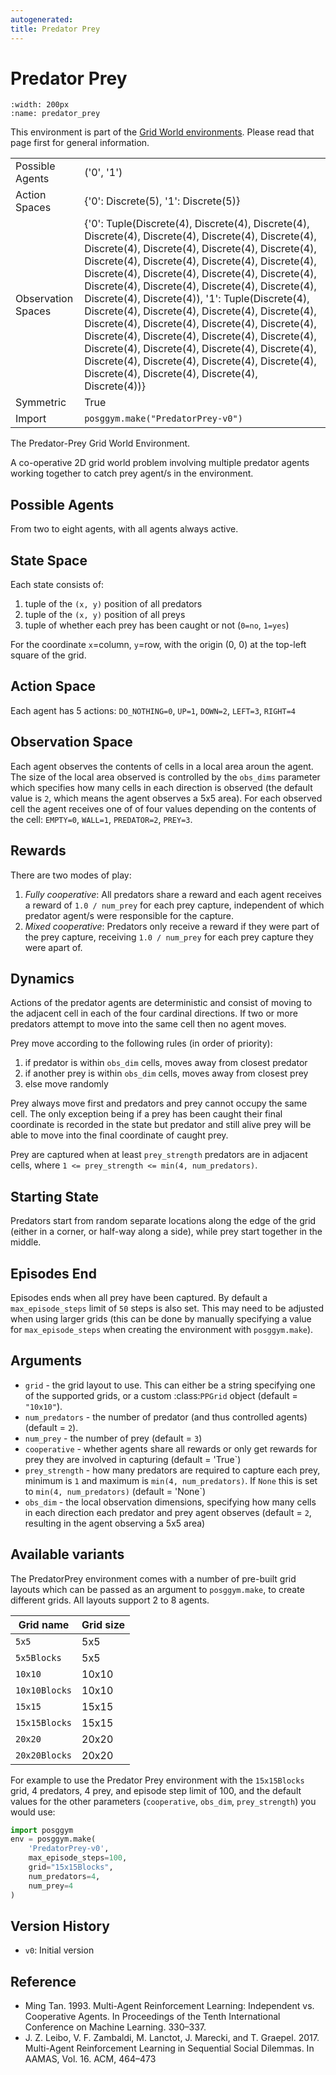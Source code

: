 ```yaml
---
autogenerated:
title: Predator Prey
---
```


# Predator Prey

```{figure} ../../_static/videos/grid_world/predator_prey.gif
:width: 200px
:name: predator_prey
```

This environment is part of the <a href='..'>Grid World environments</a>. Please read that page first for general information.

|   |   |
|---|---|
| Possible Agents | ('0', '1') |
| Action Spaces | {'0': Discrete(5), '1': Discrete(5)} |
| Observation Spaces | {'0': Tuple(Discrete(4), Discrete(4), Discrete(4), Discrete(4), Discrete(4), Discrete(4), Discrete(4), Discrete(4), Discrete(4), Discrete(4), Discrete(4), Discrete(4), Discrete(4), Discrete(4), Discrete(4), Discrete(4), Discrete(4), Discrete(4), Discrete(4), Discrete(4), Discrete(4), Discrete(4), Discrete(4), Discrete(4), Discrete(4)), '1': Tuple(Discrete(4), Discrete(4), Discrete(4), Discrete(4), Discrete(4), Discrete(4), Discrete(4), Discrete(4), Discrete(4), Discrete(4), Discrete(4), Discrete(4), Discrete(4), Discrete(4), Discrete(4), Discrete(4), Discrete(4), Discrete(4), Discrete(4), Discrete(4), Discrete(4), Discrete(4), Discrete(4), Discrete(4), Discrete(4))} |
| Symmetric | True |
| Import | `posggym.make("PredatorPrey-v0")` |


The Predator-Prey Grid World Environment.

A co-operative 2D grid world problem involving multiple predator agents
working together to catch prey agent/s in the environment.

Possible Agents
---------------
From two to eight agents, with all agents always active.

State Space
-----------
Each state consists of:

1. tuple of the `(x, y)` position of all predators
2. tuple of the `(x, y)` position of all preys
3. tuple of whether each prey has been caught or not (`0=no`, `1=yes`)

For the coordinate `x`=column, `y`=row, with the origin (0, 0) at the top-left
square of the grid.

Action Space
------------
Each agent has 5 actions: `DO_NOTHING=0`, `UP=1`, `DOWN=2`, `LEFT=3`, `RIGHT=4`

Observation Space
-----------------
Each agent observes the contents of cells in a local area aroun the agent. The size
of the local area observed is controlled by the `obs_dims` parameter which specifies
how many cells in each direction is observed (the default value is `2`, which means
the agent observes a 5x5 area). For each observed cell the agent receives one of
of four values depending on the contents of the cell: `EMPTY=0`, `WALL=1`,
`PREDATOR=2`, `PREY=3`.

Rewards
-------
There are two modes of play:

1. *Fully cooperative*: All predators share a reward and each agent receives a
reward of `1.0 / num_prey` for each prey capture, independent of which predator
agent/s were responsible for the capture.
2. *Mixed cooperative*: Predators only receive a reward if they were part of the
prey capture, receiving `1.0 / num_prey` for each prey capture they were apart of.

Dynamics
--------
Actions of the predator agents are deterministic and consist of moving to the
adjacent cell in each of the four cardinal directions. If two or more predators
attempt to move into the same cell then no agent moves.

Prey move according to the following rules (in order of priority):

1. if predator is within `obs_dim` cells, moves away from closest predator
2. if another prey is within `obs_dim` cells, moves away from closest prey
3. else move randomly

Prey always move first and predators and prey cannot occupy the same cell.
The only exception being if a prey has been caught their final coordinate is
recorded in the state but predator and still alive prey will be able to move into
the final coordinate of caught prey.

Prey are captured when at least `prey_strength` predators are in adjacent cells,
where `1 <= prey_strength <= min(4, num_predators)`.

Starting State
--------------
Predators start from random separate locations along the edge of the grid
(either in a corner, or half-way along a side), while prey start together
in the middle.

Episodes End
------------
Episodes ends when all prey have been captured. By default a `max_episode_steps`
limit of `50` steps is also set. This may need to be adjusted when using larger
grids (this can be done by manually specifying a value for `max_episode_steps` when
creating the environment with `posggym.make`).

Arguments
---------

- `grid` - the grid layout to use. This can either be a string specifying one of
     the supported grids, or a custom :class:`PPGrid` object (default = `"10x10"`).
- `num_predators` - the number of predator (and thus controlled agents)
    (default = `2`).
- `num_prey` - the number of prey (default = `3`)
- `cooperative` - whether agents share all rewards or only get rewards for prey they
    are involved in capturing (default = 'True`)
- `prey_strength` - how many predators are required to capture each prey, minimum is
    `1` and maximum is `min(4, num_predators)`. If `None` this is set to
    `min(4, num_predators)` (default = 'None`)
- `obs_dim` - the local observation dimensions, specifying how many cells in each
    direction each predator and prey agent observes (default = `2`, resulting in
    the agent observing a 5x5 area)

Available variants
------------------

The PredatorPrey environment comes with a number of pre-built grid layouts which can
be passed as an argument to `posggym.make`, to create different grids. All layouts
support 2 to 8 agents.

| Grid name         | Grid size |
|-------------------|-----------|
| `5x5`             | 5x5       |
| `5x5Blocks`       | 5x5       |
| `10x10`           | 10x10     |
| `10x10Blocks`     | 10x10     |
| `15x15`           | 15x15     |
| `15x15Blocks`     | 15x15     |
| `20x20`           | 20x20     |
| `20x20Blocks`     | 20x20     |


For example to use the Predator Prey environment with the `15x15Blocks` grid, 4
predators, 4 prey, and episode step limit of 100, and the default values for the
other parameters (`cooperative`, `obs_dim`, `prey_strength`) you would use:

```python
import posggym
env = posggym.make(
    'PredatorPrey-v0',
    max_episode_steps=100,
    grid="15x15Blocks",
    num_predators=4,
    num_prey=4
)
```

Version History
---------------
- `v0`: Initial version

Reference
---------
- Ming Tan. 1993. Multi-Agent Reinforcement Learning: Independent vs. Cooperative
  Agents. In Proceedings of the Tenth International Conference on Machine Learning.
  330–337.
- J. Z. Leibo, V. F. Zambaldi, M. Lanctot, J. Marecki, and T. Graepel. 2017.
  Multi-Agent Reinforcement Learning in Sequential Social Dilemmas. In AAMAS,
  Vol. 16. ACM, 464–473

